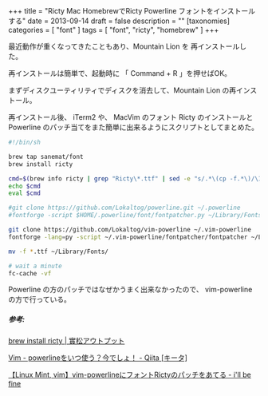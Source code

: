 +++
title = "Ricty Mac HomebrewでRicty Powerline フォントをインストールする"
date = 2013-09-14
draft = false
description = ""
[taxonomies]
categories = [ "font" ]
tags = [ "font", "ricty", "homebrew" ]
+++

最近動作が重くなってきたこともあり、Mountain Lion を
再インストールした。

再インストールは簡単で、起動時に 「 Command + R 」を押せばOK。

まずディスクユーティリティでディスクを消去して、Mountain Lion
の再インストール。

再インストール後、 iTerm2 や、 MacVim のフォント Ricty
のインストールと Powerline
のパッチ当てをまた簡単に出来るようにスクリプトとしてまとめた。

```sh
#!/bin/sh

brew tap sanemat/font
brew install ricty

cmd=$(brew info ricty | grep "Ricty\*.ttf" | sed -e "s/.*\(cp -f.*\)/\1/")
echo $cmd
eval $cmd

#git clone https://github.com/Lokaltog/powerline.git ~/.powerline
#fontforge -script $HOME/.powerline/font/fontpatcher.py ~/Library/Fonts/Ricty-Regular.ttf

git clone https://github.com/Lokaltog/vim-powerline ~/.vim-powerline
fontforge -lang=py -script ~/.vim-powerline/fontpatcher/fontpatcher ~/Library/Fonts/Ricty-Regular.ttf

mv -f *.ttf ~/Library/Fonts/

# wait a minute
fc-cache -vf
  ```

Powerline の方のパッチではなぜかうまく出来なかったので、
vim-powerline の方で行っている。

##### 参考:

[brew install ricty |
實松アウトプット](http://sanematsu.wordpress.com/2013/05/11/brew-install-ricty/)

[Vim - powerlineをいつ使う？今でしょ！ - Qiita [キータ]](http://qiita.com/alpaca_taichou/items/ab70f914a6a577e25d70)

[【Linux Mint, vim】vim-powerlineにフォントRictyのパッチをあてる - i'll be fine](http://calorie001.hatenablog.com/entry/2012/11/08/054056)

